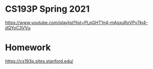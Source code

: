 # CS193P Spring 2021

https://www.youtube.com/playlist?list=PLpGHT1n4-mAsxuRxVPv7kj4-dQYoC3VVu

# Homework
https://cs193p.sites.stanford.edu/